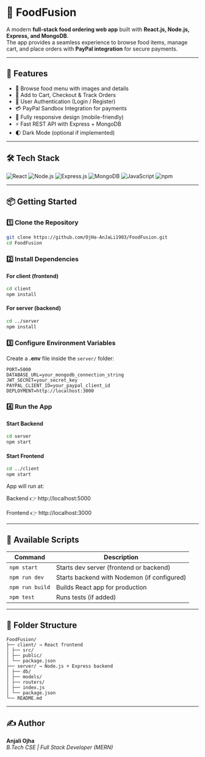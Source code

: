 # 🍴 FoodFusion

A modern **full-stack food ordering web app** built with **React.js, Node.js, Express, and MongoDB**.  
The app provides a seamless experience to browse food items, manage cart, and place orders with **PayPal integration** for secure payments.

---

## 🚀 Features

- 📂 Browse food menu with images and details  
- 🛒 Add to Cart, Checkout & Track Orders  
- 👤 User Authentication (Login / Register)  
- 💳 PayPal Sandbox Integration for payments  
- 📱 Fully responsive design (mobile-friendly)  
- ⚡ Fast REST API with Express + MongoDB  
- 🌓 Dark Mode (optional if implemented)  

---

## 🛠️ Tech Stack

![React](https://img.shields.io/badge/React-20232A?style=for-the-badge&logo=react)
![Node.js](https://img.shields.io/badge/Node.js-339933?style=for-the-badge&logo=node.js)
![Express.js](https://img.shields.io/badge/Express.js-000000?style=for-the-badge&logo=express)
![MongoDB](https://img.shields.io/badge/MongoDB-4EA94B?style=for-the-badge&logo=mongodb)
![JavaScript](https://img.shields.io/badge/JavaScript-F7DF1E?style=for-the-badge&logo=javascript)
![npm](https://img.shields.io/badge/npm-CB3837?style=for-the-badge&logo=npm)

---

## 📦 Getting Started

### 1️⃣ Clone the Repository

```bash
git clone https://github.com/OjHa-AnJaLi1903/FoodFusion.git
cd FoodFusion
```

### 2️⃣ Install Dependencies

#### For client (frontend)
```bash
cd client
npm install
```

#### For server (backend)
```bash
cd ../server
npm install
```

### 3️⃣ Configure Environment Variables

Create a **.env** file inside the `server/` folder:

```env
PORT=5000
DATABASE_URL=your_mongodb_connection_string
JWT_SECRET=your_secret_key
PAYPAL_CLIENT_ID=your_paypal_client_id
DEPLOYMENT=http://localhost:3000
```

### 4️⃣ Run the App

#### Start Backend
```bash
cd server
npm start
```

#### Start Frontend
```bash
cd ../client
npm start
```

App will run at:

Backend 👉 http://localhost:5000

Frontend 👉 http://localhost:3000

---

## 🧪 Available Scripts

| Command           | Description                                    |
|-------------------|------------------------------------------------|
| `npm start`       | Starts dev server (frontend or backend)        |
| `npm run dev`     | Starts backend with Nodemon (if configured)    |
| `npm run build`   | Builds React app for production                |
| `npm test`        | Runs tests (if added)                          |

---

## 📁 Folder Structure
```
FoodFusion/
├── client/ → React frontend
│ ├── src/
│ ├── public/
│ └── package.json
├── server/ → Node.js + Express backend
│ ├── db/
│ ├── models/
│ ├── routers/
│ ├── index.js
│ └── package.json
└── README.md
```

---

## ✍️ Author

**Anjali Ojha**  
_B.Tech CSE | Full Stack Developer (MERN)_
